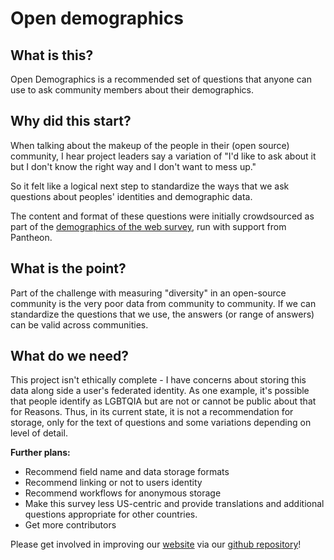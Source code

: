 # Open demographics

## What is this?
Open Demographics is a recommended set of questions that anyone can use to ask community members about their demographics.

## Why  did this start?
When talking about  the makeup of the people in their (open source) community, I hear project leaders say a variation of "I'd like to ask about it but I don't know the right way and I don't want to mess up."

So it felt like a logical next step to standardize the ways that we ask questions about peoples' identities and demographic data.  

The content and format of these questions were initially crowdsourced as part of the [demographics of the web survey](https://github.com/drupaldiversity/diversity-of-the-web), run with support from Pantheon.

## What is the point?
Part of the challenge with measuring "diversity" in an open-source community is the very poor data from community to community.  If we can standardize the questions that we use, the answers (or range of answers) can be valid across communities.

## What do we need?
This project isn't ethically complete - I have concerns about storing this data along side a user's federated identity. As one example, it's possible that people identify as LGBTQIA but are not or cannot be public about that for  Reasons.  Thus, in its current state, it is not a recommendation for storage, only for the text of questions and some variations depending on level of detail.

**Further plans:**
- Recommend field name and data storage formats
- Recommend linking or not to users identity
- Recommend workflows for anonymous storage
- Make this survey less US-centric and provide translations and additional questions appropriate for other countries.
- Get more contributors

Please get involved in improving our [website](https://drnikki.github.io/open-demographics/) via our [github repository](https://github.com/drnikki/open-demographics/)!
